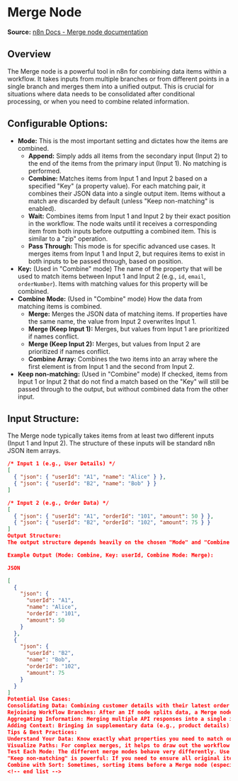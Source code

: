 # Merge Node

**Source:** [n8n Docs - Merge node documentation](https://docs.n8n.io/integrations/builtin/core-nodes/n8n-nodes-base.merge/)

## Overview
The Merge node is a powerful tool in n8n for combining data items within a workflow. It takes inputs from multiple branches or from different points in a single branch and merges them into a unified output. This is crucial for situations where data needs to be consolidated after conditional processing, or when you need to combine related information.

## Configurable Options:

* **Mode:** This is the most important setting and dictates how the items are combined.
    * **Append:** Simply adds all items from the secondary input (Input 2) to the end of the items from the primary input (Input 1). No matching is performed.
    * **Combine:** Matches items from Input 1 and Input 2 based on a specified "Key" (a property value). For each matching pair, it combines their JSON data into a single output item. Items without a match are discarded by default (unless "Keep non-matching" is enabled).
    * **Wait:** Combines items from Input 1 and Input 2 by their exact position in the workflow. The node waits until it receives a corresponding item from both inputs before outputting a combined item. This is similar to a "zip" operation.
    * **Pass Through:** This mode is for specific advanced use cases. It merges items from Input 1 and Input 2, but requires items to exist in both inputs to be passed through, based on position.
* **Key:** (Used in "Combine" mode) The name of the property that will be used to match items between Input 1 and Input 2 (e.g., `id`, `email`, `orderNumber`). Items with matching values for this property will be combined.
* **Combine Mode:** (Used in "Combine" mode) How the data from matching items is combined.
    * **Merge:** Merges the JSON data of matching items. If properties have the same name, the value from Input 2 overwrites Input 1.
    * **Merge (Keep Input 1):** Merges, but values from Input 1 are prioritized if names conflict.
    * **Merge (Keep Input 2):** Merges, but values from Input 2 are prioritized if names conflict.
    * **Combine Array:** Combines the two items into an array where the first element is from Input 1 and the second from Input 2.
* **Keep non-matching:** (Used in "Combine" mode) If checked, items from Input 1 or Input 2 that do not find a match based on the "Key" will still be passed through to the output, but without combined data from the other input.

## Input Structure:
The Merge node typically takes items from at least two different inputs (Input 1 and Input 2). The structure of these inputs will be standard n8n JSON item arrays.

```json
/* Input 1 (e.g., User Details) */
[
  { "json": { "userId": "A1", "name": "Alice" } },
  { "json": { "userId": "B2", "name": "Bob" } }
]

/* Input 2 (e.g., Order Data) */
[
  { "json": { "userId": "A1", "orderId": "101", "amount": 50 } },
  { "json": { "userId": "B2", "orderId": "102", "amount": 75 } }
]
Output Structure:
The output structure depends heavily on the chosen "Mode" and "Combine Mode".

Example Output (Mode: Combine, Key: userId, Combine Mode: Merge):

JSON

[
  {
    "json": {
      "userId": "A1",
      "name": "Alice",
      "orderId": "101",
      "amount": 50
    }
  },
  {
    "json": {
      "userId": "B2",
      "name": "Bob",
      "orderId": "102",
      "amount": 75
    }
  }
]
Potential Use Cases:
Consolidating Data: Combining customer details with their latest order information.
Rejoining Workflow Branches: After an If node splits data, a Merge node can bring the processed data back together.
Aggregating Information: Merging multiple API responses into a single item for a report.
Adding Context: Bringing in supplementary data (e.g., product details) to items that only contain IDs.
Tips & Best Practices:
Understand Your Data: Know exactly what properties you need to match on for "Combine" mode.
Visualize Paths: For complex merges, it helps to draw out the workflow paths leading into the Merge node.
Test Each Mode: The different merge modes behave very differently. Use test data to confirm the output is as expected before deploying.
"Keep non-matching" is powerful: If you need to ensure all original items are processed, even if no match is found, use this option.
Combine with Sort: Sometimes, sorting items before a Merge node (especially in "Wait" mode) can help ensure items are matched correctly based on their position.
<!-- end list -->